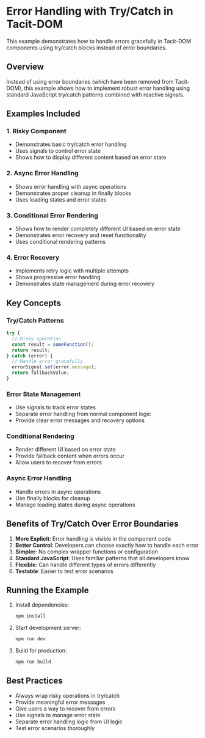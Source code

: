# Error Handling with Try/Catch in Tacit-DOM

This example demonstrates how to handle errors gracefully in Tacit-DOM components using try/catch blocks instead of error boundaries.

## Overview

Instead of using error boundaries (which have been removed from Tacit-DOM), this example shows how to implement robust error handling using standard JavaScript try/catch patterns combined with reactive signals.

## Examples Included

### 1. Risky Component

- Demonstrates basic try/catch error handling
- Uses signals to control error state
- Shows how to display different content based on error state

### 2. Async Error Handling

- Shows error handling with async operations
- Demonstrates proper cleanup in finally blocks
- Uses loading states and error states

### 3. Conditional Error Rendering

- Shows how to render completely different UI based on error state
- Demonstrates error recovery and reset functionality
- Uses conditional rendering patterns

### 4. Error Recovery

- Implements retry logic with multiple attempts
- Shows progressive error handling
- Demonstrates state management during error recovery

## Key Concepts

### Try/Catch Patterns

```typescript
try {
  // Risky operation
  const result = someFunction();
  return result;
} catch (error) {
  // Handle error gracefully
  errorSignal.set(error.message);
  return fallbackValue;
}
```

### Error State Management

- Use signals to track error states
- Separate error handling from normal component logic
- Provide clear error messages and recovery options

### Conditional Rendering

- Render different UI based on error state
- Provide fallback content when errors occur
- Allow users to recover from errors

### Async Error Handling

- Handle errors in async operations
- Use finally blocks for cleanup
- Manage loading states during async operations

## Benefits of Try/Catch Over Error Boundaries

1. **More Explicit**: Error handling is visible in the component code
2. **Better Control**: Developers can choose exactly how to handle each error
3. **Simpler**: No complex wrapper functions or configuration
4. **Standard JavaScript**: Uses familiar patterns that all developers know
5. **Flexible**: Can handle different types of errors differently
6. **Testable**: Easier to test error scenarios

## Running the Example

1. Install dependencies:

   ```bash
   npm install
   ```

2. Start development server:

   ```bash
   npm run dev
   ```

3. Build for production:
   ```bash
   npm run build
   ```

## Best Practices

- Always wrap risky operations in try/catch
- Provide meaningful error messages
- Give users a way to recover from errors
- Use signals to manage error state
- Separate error handling logic from UI logic
- Test error scenarios thoroughly
